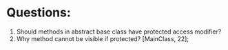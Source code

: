 # Questions:
1. Should methods in abstract base class have protected access modifier? 
2. Why method cannot be visible if protected? [MainClass, 22];
